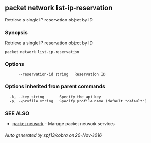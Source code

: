 ## packet network list-ip-reservation

Retrieve a single IP reservation object by ID

### Synopsis


Retrieve a single IP reservation object by ID

```
packet network list-ip-reservation
```

### Options

```
      --reservation-id string   Reservation ID
```

### Options inherited from parent commands

```
  -k, --key string       Specify the api key
  -p, --profile string   Specify profile name (default "default")
```

### SEE ALSO
* [packet network](packet_network.md)	 - Manage packet network services

###### Auto generated by spf13/cobra on 20-Nov-2016
